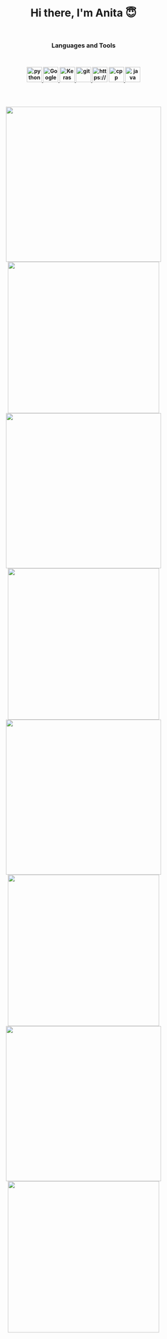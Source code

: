 <p>
<h1 align="center"><b>Hi there, I'm Anita 😇</h1>
</p>



<br />
<p>
<h3 align="center"> Languages and Tools</h3>
</p>
<br />
<p align="center">
  <a href="https://www.python.org/" target="_blank"> <img
      src="https://raw.githubusercontent.com/jmnote/z-icons/master/svg/python.svg" alt="python" width="40"
      height="40" /> </a>
  <a href="https://colab.research.google.com " target="_blank"> <img
      src="https://upload.wikimedia.org/wikipedia/commons/d/d0/Google_Colaboratory_SVG_Logo.svg"
      alt="Google Colaboratory" width="40" height="40" /> </a>
  <a href="https://keras.io/" target="_blank"> <img
      src="https://upload.wikimedia.org/wikipedia/commons/a/ae/Keras_logo.svg" alt="Keras" width="40" height="40" />
  </a>
  <a href="https://www.github.com" target="_blank"> <img
      src="https://raw.githubusercontent.com/jmnote/z-icons/master/svg/git.svg" alt="git" width="40" height="40" /> </a>
  <img alt="https://www.github.com" width="40px"
    src="https://docs.google.com/uc?export=download&id=1fkb6h66GdyddiOlDGXZecngQQoFs9yV0" />
  <a href="https://cppreference.com/" target="_blank"> <img
      src="https://raw.githubusercontent.com/jmnote/z-icons/master/svg/cpp.svg" alt="cpp" width="40" height="40" /> </a>
  <a href="https://www.java.com/" target="_blank"> <img
      src="https://raw.githubusercontent.com/jmnote/z-icons/master/svg/java.svg" alt="java" width="40" height="40" />
  </a>
</p>
<br />





<br />
<p align="center">
  <img src="https://github-readme-stats.vercel.app/api?username=AnitaKamani&theme=radical&show_icons=true"
    width="410" />
  <img src="https://github-readme-stats.vercel.app/api/top-langs/?username=AnitaKamani&layout=compact&theme=radical"
    width="400" />

  <img src="https://github-readme-stats.vercel.app/api?username=AnitaKamani&theme=solarized-light&show_icons=true" width="410" />
  <img src="https://github-readme-stats.vercel.app/api/top-langs/?username=AnitaKamani&layout=compact&theme=solarized-light"
    width="400" />

  <img src="https://github-readme-stats.vercel.app/api?username=AnitaKamani&theme=swift&show_icons=true" width="410" />
  <img src="https://github-readme-stats.vercel.app/api/top-langs/?username=AnitaKamani&layout=compact&theme=swift"
    width="400" />

  <img src="https://github-readme-stats.vercel.app/api?username=AnitaKamani&theme=buefy&show_icons=true" width="410" />
  <img src="https://github-readme-stats.vercel.app/api/top-langs/?username=AnitaKamani&layout=compact&theme=buefy"
    width="400" />
</p>
